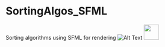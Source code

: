 # SortingAlgos_SFML
Sorting algorithms using SFML for rendering
![Alt Text](https://gyazo.com/fca2cc80d4184791065117d4e92e6623)
<img src="https://i.gyazo.com/fca2cc80d4184791065117d4e92e6623.mp4" width="40" height="40" />

